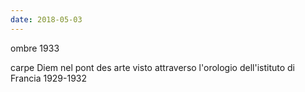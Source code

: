 ```yaml
---
date: 2018-05-03
---
```

ombre 1933

carpe Diem nel pont des arte visto attraverso l'orologio dell'istituto di Francia 1929-1932